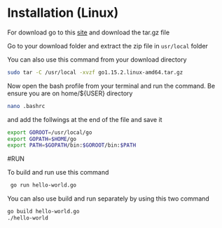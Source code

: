 # Installation (Linux)
For download go to this [site](https://go.dev/doc/install) and download the tar.gz file

Go to your download folder and extract the zip file in `usr/local` folder

You can also use this command from your download directory

``` sh
sudo tar -C /usr/local -xvzf go1.15.2.linux-amd64.tar.gz
```

Now open the bash profile from your terminal and run the command. Be ensure you are on home/${USER} directory
```sh
nano .bashrc
```
and add the follwings at the end of the file and save it

```sh
export GOROOT=/usr/local/go
export GOPATH=$HOME/go
export PATH=$GOPATH/bin:$GOROOT/bin:$PATH

```

#RUN

To build and run use this command

```sh
 go run hello-world.go
```
You can also use build and run separately by using this two command

```sh
go build hello-world.go
./hello-world
```